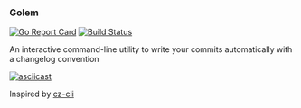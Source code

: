 ### Golem

[![Go Report Card](https://goreportcard.com/badge/github.com/geocine/golem)](https://goreportcard.com/report/github.com/geocine/golem) [![Build Status](https://travis-ci.org/geocine/golem.svg?branch=master)](https://travis-ci.org/geocine/golem)

An interactive command-line utility to write your commits automatically with a changelog convention

[![asciicast](https://i.imgur.com/8MveYRq.png)](https://asciinema.org/a/bq03xyXu2FZpOID6gPQ5M6n7U)

Inspired by [cz-cli](https://github.com/commitizen/cz-cli)
